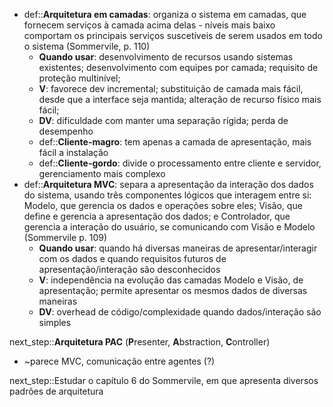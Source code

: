 * def::**Arquitetura em camadas**: organiza o sistema em camadas, que fornecem serviços à camada acima delas - níveis mais baixo comportam os principais serviços suscetíveis de serem usados em todo o sistema (Sommervile, p. 110)
	* **Quando usar**: desenvolvimento de recursos usando sistemas existentes; desenvolvimento com equipes por camada; requisito de proteção multinível;
	* **V**: favorece dev incremental; substituição de camada mais fácil, desde que a interface seja mantida; alteração de recurso físico mais fácil;
	* **DV**: dificuldade com manter uma separação rígida; perda de desempenho
	* def::**Cliente-magro**: tem apenas a camada de apresentação, mais fácil a instalação
	* def::**Cliente-gordo**: divide o processamento entre cliente e servidor, gerenciamento mais complexo
* def::**Arquitetura MVC**: separa a apresentação da interação dos dados do sistema, usando três componentes lógicos que interagem entre si: Modelo, que gerencia os dados e operações sobre eles; Visão, que define e gerencia a apresentação dos dados; e Controlador, que gerencia a interação do usuário, se comunicando com Visão e Modelo (Sommervile p. 109)
	* **Quando usar**: quando há diversas maneiras de apresentar/interagir com os dados e quando requisitos futuros de apresentação/interação são desconhecidos
	* **V**: independência na evolução das camadas Modelo e Visão, de apresentação; permite apresentar os mesmos dados de diversas maneiras
	* **DV**: overhead de código/complexidade quando dados/interação são simples

next_step::**Arquitetura PAC** (**P**resenter, **A**bstraction, **C**ontroller)
* ~parece MVC, comunicação entre agentes (?)

next_step::Estudar o capítulo 6 do Sommervile, em que apresenta diversos padrões de arquitetura